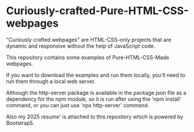 # Curiously-crafted-Pure-HTML-CSS-webpages
"Curiously crafted webpages" are HTML-CSS-only projects that are dynamic and responsive without the help of JavaScript code.

This repository contains some examples of Pure-HTML-CSS-Made webpages.

If you want to download the examples and run them locally, you'll need to run them through a local web server.

Although the http-server package is available in the package.json file as a dependency for the npm module,
so it is run after using the 'npm install' command, or you can just use 'npx http-server' command.

Also my 2025 resume' is attached to this repository which is powered by Bootstrap5.

